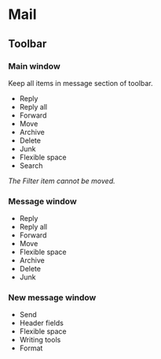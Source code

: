 # Mail

## Toolbar

### Main window

Keep all items in message section of toolbar.

- Reply
- Reply all
- Forward
- Move
- Archive
- Delete
- Junk
- Flexible space
- Search

*The Filter item cannot be moved.*
### Message window

- Reply
- Reply all
- Forward
- Move
- Flexible space
- Archive
- Delete
- Junk

### New message window

- Send
- Header fields
- Flexible space
- Writing tools
- Format
